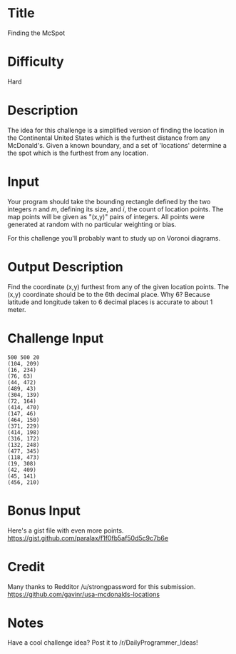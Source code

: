 # Title

Finding the McSpot

# Difficulty

Hard

# Description

The idea for this challenge is a simplified version of finding the location in the Continental United States which is the furthest distance from any McDonald's. Given a known boundary, and a set of 'locations' determine a the spot which is the furthest from any location.

# Input

Your program should take the bounding rectangle defined by the two integers *n* and *m*, defining its size, and *i*, the count of location points. The map points will be given as "(x,y)" pairs of integers. All points were generated at random with no particular weighting or bias.

For this challenge you'll probably want to study up on Voronoi diagrams. 

# Output Description 

Find the coordinate (x,y) furthest from any of the given location points. The (x,y) coordinate should be to the 6th decimal place. Why 6? Because latitude and longitude taken to 6 decimal places is accurate to about 1 meter.

# Challenge Input

    500 500 20
    (104, 209)
    (16, 234)
    (76, 63)
    (44, 472)
    (489, 43)
    (304, 139)
    (72, 164)
    (414, 470)
    (147, 46)
    (464, 150)
    (371, 229)
    (414, 198)
    (316, 172)
    (132, 248)
    (477, 345)
    (118, 473)
    (19, 308)
    (42, 409)
    (45, 141)
    (456, 210)

# Bonus Input

Here's a gist file with even more points. https://gist.github.com/paralax/f1f0fb5af50d5c9c7b6e

# Credit

Many thanks to Redditor /u/strongpassword for this submission. 
https://github.com/gavinr/usa-mcdonalds-locations

# Notes

Have a cool challenge idea? Post it to /r/DailyProgrammer_Ideas!